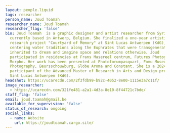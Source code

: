 ```yaml
---
layout: people.liquid
tags: researcher
person_name: Joud Toamah
researcher_name: Joud Toamah
researcher_flag: 'false'
bio: Joud Toamah  is a graphic designer and artist researcher from Syria
  currently based in Antwerp, Belgium. She finalized a one-year artistic
  research project "Courtyard of Memory" at Sint Lucas Antwerpen (KdG),
  centering water traditions along the Euphrates that were transgenerationally
  inherited to dream and imagine space and relations otherwise. Joud
  participated in residencies at Frans Masereel centrum, Futures Photography and
  Morpho. Her work has been presented at Photoforumpasquart, Fomu Museum of
  Photography, Beursschouwburg, Globe Aroma and Constant. She is a 2024-2025
  participant of the Advanced Master of Research in Arts and Design program at
  Sint Lucas Antwerpen (KdG).
headshot: https://ucarecdn.com/2f3fdb99-b92c-4052-8e00-1115e3a7c11f/
image_researcher:
  - https://ucarecdn.com/321fe481-a2a1-4d3a-8e10-8f44721c7bde/
staff_flag: 'false'
email: joud.toamah@gmail.be
available_for_supervision: 'false'
status_of_research: ongoing
social_links:
  - name: Website
    url: https://joudtoamah.cargo.site/
---
```

